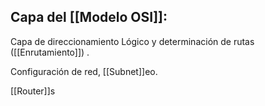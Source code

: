 ## Capa del [[Modelo OSI]]:
Capa de direccionamiento Lógico y determinación de rutas ([[Enrutamiento]]) . 

Configuración de red, [[Subnet]]eo.

[[Router]]s